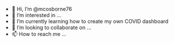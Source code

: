 - 👋 Hi, I’m @mcosborne76
- 👀 I’m interested in ...
- 🌱 I’m currently learning how to create my own COVID dashboard
- 💞️ I’m looking to collaborate on ...
- 📫 How to reach me ...

<!---
mcosborne76/mcosborne76 is a ✨ special ✨ repository because its `README.md` (this file) appears on your GitHub profile.
You can click the Preview link to take a look at your changes.
--->
